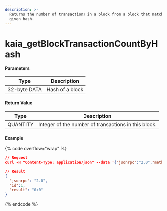 ```yaml
---
description: >-
  Returns the number of transactions in a block from a block that matches the
  given hash.
---
```


# kaia\_getBlockTransactionCountByHash

#### **Parameters**

| Type         | Description     |
| ------------ | --------------- |
| 32-byte DATA | Hash of a block |

#### **Return Value**

| Type     | Description                                          |
| -------- | ---------------------------------------------------- |
| QUANTITY | Integer of the number of transactions in this block. |

#### Example

{% code overflow="wrap" %}
```json
// Request
curl -H "Content-Type: application/json" --data '{"jsonrpc":"2.0","method":"kaia_getBlockTransactionCountByHash","params":["0x0c11803ab36110db993e7520908b9ba9336cca2f2dcc9b6130c481a3ccdc2621"],"id":1}' http://kaia.blockpi.network/v1/rpc/your-api-key

// Result
{
  "jsonrpc": "2.0",
  "id":1,
  "result": "0x0"
}
```
{% endcode %}
